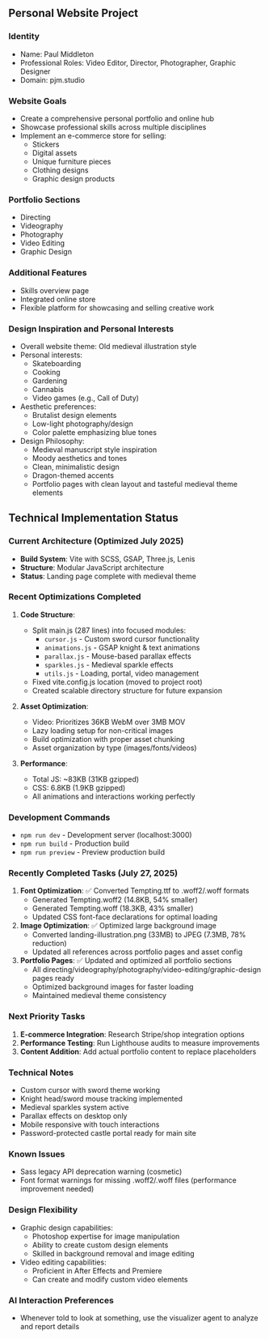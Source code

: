 ## Personal Website Project

### Identity
- Name: Paul Middleton
- Professional Roles: Video Editor, Director, Photographer, Graphic Designer
- Domain: pjm.studio

### Website Goals
- Create a comprehensive personal portfolio and online hub
- Showcase professional skills across multiple disciplines
- Implement an e-commerce store for selling:
  * Stickers
  * Digital assets
  * Unique furniture pieces
  * Clothing designs
  * Graphic design products

### Portfolio Sections
- Directing
- Videography
- Photography
- Video Editing
- Graphic Design

### Additional Features
- Skills overview page
- Integrated online store
- Flexible platform for showcasing and selling creative work

### Design Inspiration and Personal Interests
- Overall website theme: Old medieval illustration style
- Personal interests:
  * Skateboarding
  * Cooking
  * Gardening
  * Cannabis
  * Video games (e.g., Call of Duty)
- Aesthetic preferences:
  * Brutalist design elements
  * Low-light photography/design
  * Color palette emphasizing blue tones
- Design Philosophy:
  * Medieval manuscript style inspiration
  * Moody aesthetics and tones
  * Clean, minimalistic design
  * Dragon-themed accents
  * Portfolio pages with clean layout and tasteful medieval theme elements

## Technical Implementation Status

### Current Architecture (Optimized July 2025)
- **Build System**: Vite with SCSS, GSAP, Three.js, Lenis
- **Structure**: Modular JavaScript architecture
- **Status**: Landing page complete with medieval theme

### Recent Optimizations Completed
1. **Code Structure**:
   - Split main.js (287 lines) into focused modules:
     * `cursor.js` - Custom sword cursor functionality
     * `animations.js` - GSAP knight & text animations  
     * `parallax.js` - Mouse-based parallax effects
     * `sparkles.js` - Medieval sparkle effects
     * `utils.js` - Loading, portal, video management
   - Fixed vite.config.js location (moved to project root)
   - Created scalable directory structure for future expansion

2. **Asset Optimization**:
   - Video: Prioritizes 36KB WebM over 3MB MOV
   - Lazy loading setup for non-critical images
   - Build optimization with proper asset chunking
   - Asset organization by type (images/fonts/videos)

3. **Performance**:
   - Total JS: ~83KB (31KB gzipped)
   - CSS: 6.8KB (1.9KB gzipped)
   - All animations and interactions working perfectly

### Development Commands
- `npm run dev` - Development server (localhost:3000)
- `npm run build` - Production build
- `npm run preview` - Preview production build

### Recently Completed Tasks (July 27, 2025)
1. **Font Optimization**: ✅ Converted Tempting.ttf to .woff2/.woff formats
   - Generated Tempting.woff2 (14.8KB, 54% smaller)
   - Generated Tempting.woff (18.3KB, 43% smaller)
   - Updated CSS font-face declarations for optimal loading
2. **Image Optimization**: ✅ Optimized large background image
   - Converted landing-illustration.png (33MB) to JPEG (7.3MB, 78% reduction)
   - Updated all references across portfolio pages and asset config
3. **Portfolio Pages**: ✅ Updated and optimized all portfolio sections
   - All directing/videography/photography/video-editing/graphic-design pages ready
   - Optimized background images for faster loading
   - Maintained medieval theme consistency

### Next Priority Tasks
1. **E-commerce Integration**: Research Stripe/shop integration options
2. **Performance Testing**: Run Lighthouse audits to measure improvements
3. **Content Addition**: Add actual portfolio content to replace placeholders

### Technical Notes
- Custom cursor with sword theme working
- Knight head/sword mouse tracking implemented
- Medieval sparkles system active
- Parallax effects on desktop only
- Mobile responsive with touch interactions
- Password-protected castle portal ready for main site

### Known Issues
- Sass legacy API deprecation warning (cosmetic)
- Font format warnings for missing .woff2/.woff files (performance improvement needed)

### Design Flexibility
- Graphic design capabilities:
  * Photoshop expertise for image manipulation
  * Ability to create custom design elements
  * Skilled in background removal and image editing
- Video editing capabilities:
  * Proficient in After Effects and Premiere
  * Can create and modify custom video elements

### AI Interaction Preferences
- Whenever told to look at something, use the visualizer agent to analyze and report details